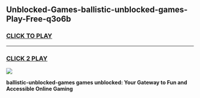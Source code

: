 
## Unblocked-Games-ballistic-unblocked-games-Play-Free-q3o6b
<h3>
<a href="https://premium76.site?title=ballistic-unblocked-games&ref=09A">CLICK TO PLAY</a></h3>
<hr>

<h3>
<a href="https://premium76.site?title=ballistic-unblocked-games&ref=09A">CLICK 2 PLAY</a>
  
</h3>

<a href="https://premium76.site?title=ballistic-unblocked-games&ref=09A"><img src="https://clearcache.store/games.png"></a>


**ballistic-unblocked-games games unblocked: Your Gateway to Fun and Accessible Online Gaming**
